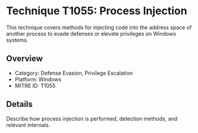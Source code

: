 # Technique T1055: Process Injection

This technique covers methods for injecting code into the address space of another process to evade defenses or elevate privileges on Windows systems.

## Overview
- Category: Defense Evasion, Privilege Escalation
- Platform: Windows
- MITRE ID: T1055

## Details
Describe how process injection is performed, detection methods, and relevant internals.

